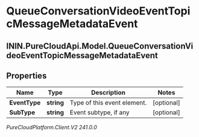 # QueueConversationVideoEventTopicMessageMetadataEvent

## ININ.PureCloudApi.Model.QueueConversationVideoEventTopicMessageMetadataEvent

## Properties

|Name | Type | Description | Notes|
|------------ | ------------- | ------------- | -------------|
| **EventType** | **string** | Type of this event element. | [optional] |
| **SubType** | **string** | Event subtype, if any | [optional] |



_PureCloudPlatform.Client.V2 241.0.0_
